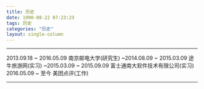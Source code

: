 ```yaml
---
title: 历史
date: 1990-08-22 07:23:23
tags: 历史
categories: "历史"
layout: single-column
---
```


***
2013.09.18 ~ 2016.05.09 南京邮电大学(研究生)
~2014.08.09 ~ 2015.03.09 途牛旅游网(实习)
~2015.03.09 ~ 2015.09.09 富士通南大软件技术有限公司(实习)
2016.05.09 ~ 至今 美团点评(工作)
***